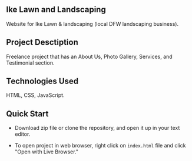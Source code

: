## Ike Lawn and Landscaping

Website for Ike Lawn & landscaping (local DFW landscaping business).

## Project Desctiption

Freelance project that has an About Us, Photo Gallery, Services, and Testimonial section.

## Technologies Used

HTML, CSS, JavaScript.

## Quick Start

- Download zip file or clone the repository, and open it up in your text editor.

- To open project in web browser, right click on `index.html` file and click "Open with Live Browser."
